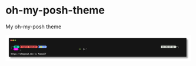 # oh-my-posh-theme
My oh-my-posh theme

![bruh](https://raw.githubusercontent.com/FaeWulf/oh-my-posh-theme/main/screenshot/wulfTaste.png)
